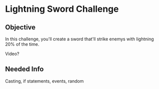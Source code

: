 # Lightning Sword Challenge
## Objective
In this challenge, you'll create a sword that'll strike enemys with lightning 20% of the time.

Video?

## Needed Info
Casting, if statements, events, random
